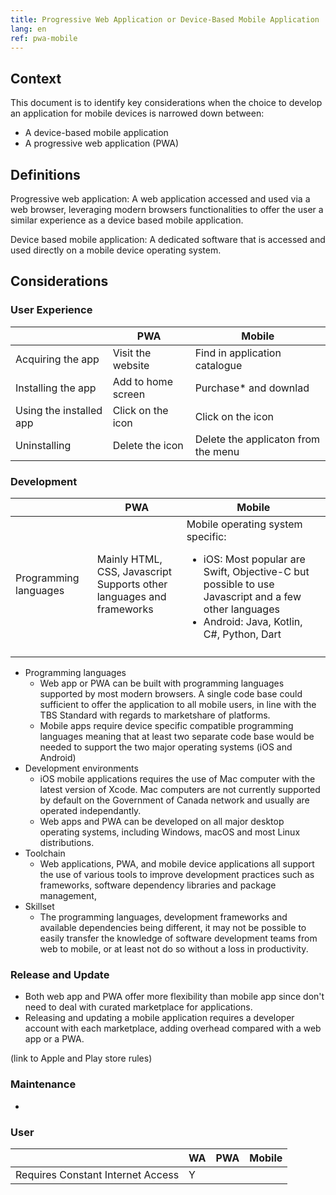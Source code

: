 ```yaml
---
title: Progressive Web Application or Device-Based Mobile Application
lang: en
ref: pwa-mobile
---
```

## Context

This document is to identify key considerations when the choice to develop an application for mobile devices is narrowed down between:

- A device-based mobile application
- A progressive web application (PWA)

## Definitions

Progressive web application: A web application accessed and used via a web browser, leveraging modern browsers functionalities to offer the user a similar experience as a device based mobile application.

Device based mobile application: A dedicated software that is accessed and used directly on a mobile device operating system.

## Considerations

### User Experience

||PWA|Mobile|
|---|---|---|
|Acquiring the app|Visit the website|Find in application catalogue|
|Installing the app|Add to home screen|Purchase* and downlad|
|Using the installed app|Click on the icon|Click on the icon|
|Uninstalling|Delete the icon|Delete the applicaton from the menu|

### Development

<!-- markdownlint-disable MD033 -->
||PWA|Mobile|
|---|---|---|
|Programming languages|Mainly HTML, CSS, Javascript<br>Supports other languages and frameworks|Mobile operating system specific:<br><ul><li>iOS: Most popular are Swift, Objective-C but possible to use Javascript and a few other languages</li><li>Android: Java, Kotlin, C#, Python, Dart</li></ul>|
||||

- Programming languages
  - Web app or PWA can be built with programming languages supported by most modern browsers. A single code base could sufficient to offer the application to all mobile users, in line with the TBS Standard with regards to marketshare of platforms.
  - Mobile apps require device specific compatible programming languages meaning that at least two separate code base would be needed to support the two major operating systems (iOS and Android)
- Development environments
  - iOS mobile applications requires the use of Mac computer with the latest version of Xcode. Mac computers are not currently supported by default on the Government of Canada network and usually are operated independantly.
  - Web apps and PWA can be developed on all major desktop operating systems, including Windows, macOS and most Linux distributions.
- Toolchain
  - Web applications, PWA, and mobile device applications all support the use of various tools to improve development practices such as frameworks, software dependency libraries and package management, 
- Skillset
  - The programming languages, development frameworks and available dependencies being different, it may not be possible to easily transfer the knowledge of software development teams from web to mobile, or at least not do so without a loss in productivity.

### Release and Update

- Both web app and PWA offer more flexibility than mobile app since don't need to deal with curated marketplace for applications.
- Releasing and updating a mobile application requires a developer account with each marketplace, adding overhead compared with a web app or a PWA.

(link to Apple and Play store rules)

### Maintenance

- 

### User

||WA|PWA|Mobile|
|---|---|---|---|
|Requires Constant Internet Access|Y|||